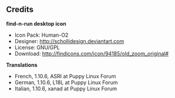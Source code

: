 ## Credits

**find-n-run desktop icon**

 * Icon Pack: Human-O2
 * Designer: http://schollidesign.deviantart.com
 * License: GNU/GPL
 * Download: http://findicons.com/icon/94185/old_zoom_original#

**Translations**

 * French, 1.10.6, ASRI at Puppy Linux Forum
 * German, 1.10.6, L18L at Puppy Linux Forum
 * Italian, 1.10.6, xanad at Puppy Linux Forum

